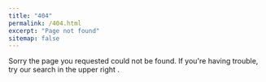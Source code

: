 ```yaml
---
title: "404"
permalink: /404.html
excerpt: "Page not found"
sitemap: false
---
```

Sorry the page you requested could not be found. If you're having trouble, try our search in the upper right <i class='fas fa-search'></i> .
